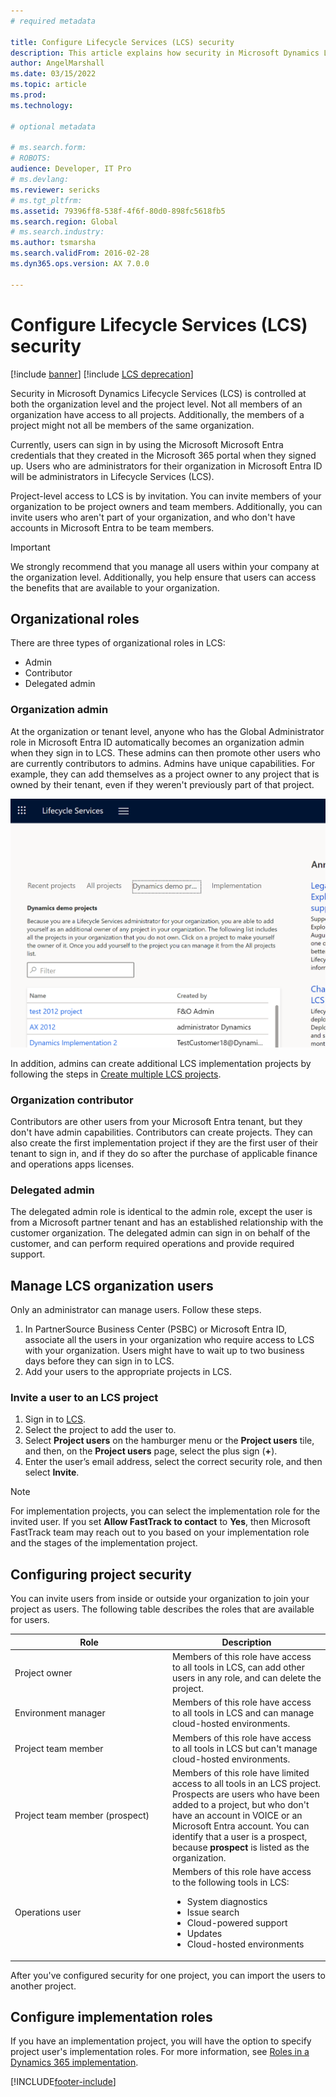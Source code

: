 ```yaml
---
# required metadata

title: Configure Lifecycle Services (LCS) security
description: This article explains how security in Microsoft Dynamics Lifecycle Services (LCS) is controlled at both the organization level and the project level.
author: AngelMarshall
ms.date: 03/15/2022
ms.topic: article
ms.prod: 
ms.technology: 

# optional metadata

# ms.search.form: 
# ROBOTS: 
audience: Developer, IT Pro
# ms.devlang: 
ms.reviewer: sericks
# ms.tgt_pltfrm: 
ms.assetid: 79396ff8-538f-4f6f-80d0-898fc5618fb5
ms.search.region: Global
# ms.search.industry: 
ms.author: tsmarsha
ms.search.validFrom: 2016-02-28
ms.dyn365.ops.version: AX 7.0.0

---
```


# Configure Lifecycle Services (LCS) security

[!include [banner](../includes/banner.md)]
[!include [LCS deprecation](../includes/lcs-deprecation.md)]

Security in Microsoft Dynamics Lifecycle Services (LCS) is controlled at both the organization level and the project level. Not all members of an organization have access to all projects. Additionally, the members of a project might not all be members of the same organization. <br>

Currently, users can sign in by using the Microsoft Microsoft Entra credentials that they created in the Microsoft 365 portal when they signed up. Users who are administrators for their organization in Microsoft Entra ID will be administrators in Lifecycle Services (LCS). 

Project-level access to LCS is by invitation. You can invite members of your organization to be project owners and team members. Additionally, you can invite users who aren't part of your organization, and who don't have accounts in Microsoft Entra to be team members.

> [!IMPORTANT]
> We strongly recommend that you manage all users within your company at the organization level. Additionally, you help ensure that users can access the benefits that are available to your organization.

## Organizational roles
There are three types of organizational roles in LCS:

- Admin
- Contributor
- Delegated admin

### Organization admin
At the organization or tenant level, anyone who has the Global Administrator role in Microsoft Entra ID automatically becomes an organization admin when they sign in to LCS. These admins can then promote other users who are currently contributors to admins. Admins have unique capabilities. For example, they can add themselves as a project owner to any project that is owned by their tenant, even if they weren't previously part of that project.

![Message in LCS that states that organization admins can add themselves to any project.](media/OrgAdminProjectInject.png "Message in LCS that states that organization admins can add themselves to any project")

In addition, admins can create additional LCS implementation projects by following the steps in [Create multiple LCS projects](../../fin-ops/get-started/implement-multiple-projects-aad-tenant.md#create-multiple-lcs-projects).

### Organization contributor
Contributors are other users from your Microsoft Entra tenant, but they don't have admin capabilities. Contributors can create projects. They can also create the first implementation project if they are the first user of their tenant to sign in, and if they do so after the purchase of applicable finance and operations apps licenses.

### Delegated admin
The delegated admin role is identical to the admin role, except the user is from a Microsoft partner tenant and has an established relationship with the customer organization. The delegated admin can sign in on behalf of the customer, and can perform required operations and provide required support.

## Manage LCS organization users
Only an administrator can manage users. Follow these steps.

1.  In PartnerSource Business Center (PSBC) or Microsoft Entra ID, associate all the users in your organization who require access to LCS with your organization. Users might have to wait up to two business days before they can sign in to LCS.
2.  Add your users to the appropriate projects in LCS.

### Invite a user to an LCS project

1.  Sign in to [LCS](https://lcs.dynamics.com/).
2.  Select the project to add the user to.
3.  Select **Project users** on the hamburger menu or the **Project users** tile, and then, on the **Project users** page, select the plus sign (**+**).
4.  Enter the user’s email address, select the correct security role, and then select **Invite**.

> [!NOTE]
> For implementation projects, you can select the implementation role for the invited user. If you set **Allow FastTrack to contact** to **Yes**, then Microsoft FastTrack team may reach out to you based on your implementation role and the stages of the implementation project.   


## Configuring project security
You can invite users from inside or outside your organization to join your project as users. The following table describes the roles that are available for users.

<table>
<colgroup>
<col width="50%" />
<col width="50%" />
</colgroup>
<thead>
<tr class="header">
<th>Role</th>
<th>Description</th>
</tr>
</thead>
<tbody>
<tr class="odd">
<td>Project owner</td>
<td>Members of this role have access to all tools in LCS, can add other users in any role, and can delete the project.</td>
</tr>
<tr class="even">
<td>Environment manager</td>
<td>Members of this role have access to all tools in LCS and can manage cloud-hosted environments.</td>
</tr>
<tr class="odd">
<td>Project team member</td>
<td>Members of this role have access to all tools in LCS but can&#39;t manage cloud-hosted environments.</td>
</tr>
<tr class="even">
<td>Project team member (prospect)</td>
<td>Members of this role have limited access to all tools in an LCS project. Prospects are users who have been added to a project, but who don&#39;t have an account in VOICE or an Microsoft Entra account. You can identify that a user is a prospect, because <strong>prospect</strong> is listed as the organization.</td>
</tr>
<tr class="odd">
<td>Operations user</td>
<td>Members of this role have access to the following tools in LCS:
<ul>
<li>System diagnostics</li>
<li>Issue search</li>
<li>Cloud-powered support</li>
<li>Updates</li>
<li>Cloud-hosted environments</li>
</ul></td>
</tr>
</tbody>
</table>

After you've configured security for one project, you can import the users to another project.

## Configure implementation roles 
If you have an implementation project, you will have the option to specify project user's implementation roles. For more information, see [Roles in a Dynamics 365 implementation](/training/modules/get-started-implementation-project/01-2-roles).


[!INCLUDE[footer-include](../../../includes/footer-banner.md)]